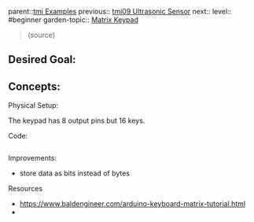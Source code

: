 parent::[tmi Examples](Personal%20Folders/that_marouk_ish/tmi%20Examples.md)
previous:: [tmi09 Ultrasonic Sensor](tmi09%20Ultrasonic%20Sensor.md)
next::
level:: #beginner
garden-topic:: [Matrix Keypad](../../Matrix%20Keypad.md)

>  (source)

Desired Goal:
- 

Concepts:
- 

Physical Setup:

The keypad has 8 output pins but 16 keys.


Code:


``` c

```

Improvements:
- store data as bits instead of bytes

Resources
- https://www.baldengineer.com/arduino-keyboard-matrix-tutorial.html
- 